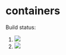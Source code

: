 # containers

Build status:

1. [![](https://github.com/DestrosCMC/not_containers/workflows/tests-fibonacci/badge.svg)](https://github.com/DestrosCMC/not_containers/actions?query=workflow%3Atests-fibonacci)
1. [![](https://github.com/DestrosCMC/not_containers/workflows/tests-range/badge.svg)](https://github.com/DestrosCMC/not_containers/actions?query=workflow%3Atests-range)
